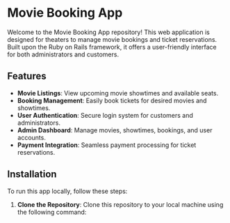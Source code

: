 # Movie Booking App

Welcome to the Movie Booking App repository! This web application is designed for theaters to manage movie bookings and ticket reservations. Built upon the Ruby on Rails framework, it offers a user-friendly interface for both administrators and customers.

## Features

- **Movie Listings**: View upcoming movie showtimes and available seats.
- **Booking Management**: Easily book tickets for desired movies and showtimes.
- **User Authentication**: Secure login system for customers and administrators.
- **Admin Dashboard**: Manage movies, showtimes, bookings, and user accounts.
- **Payment Integration**: Seamless payment processing for ticket reservations.

## Installation

To run this app locally, follow these steps:

1. **Clone the Repository**: Clone this repository to your local machine using the following command:
